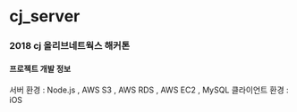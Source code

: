 # cj_server
### 2018 cj 올리브네트웍스 해커톤

#### 프로젝트 개발 정보
서버 환경 : Node.js , AWS S3 , AWS RDS , AWS EC2 , MySQL 
클라이언트 환경 : iOS 
